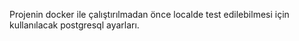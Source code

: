 Projenin docker ile çalıştırılmadan önce localde test edilebilmesi için kullanılacak postgresql ayarları.
